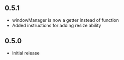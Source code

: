 ## 0.5.1

* windowManager is now a getter instead of function
* Added instructions for adding resize ability

## 0.5.0

* Initial release
